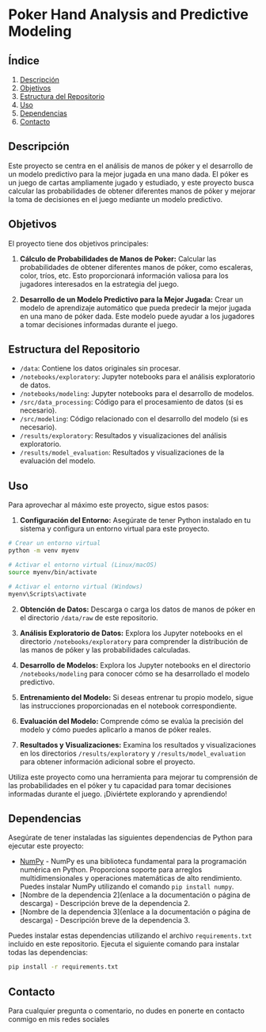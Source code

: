 # Poker Hand Analysis and Predictive Modeling

## Índice

1. [Descripción](#descripción)
2. [Objetivos](#objetivos)
3. [Estructura del Repositorio](#estructura-del-repositorio)
4. [Uso](#uso)
5. [Dependencias](#dependencias)
6. [Contacto](#contacto)

## Descripción

Este proyecto se centra en el análisis de manos de póker y el desarrollo de un modelo predictivo para la mejor jugada en una mano dada. El póker es un juego de cartas ampliamente jugado y estudiado, y este proyecto busca calcular las probabilidades de obtener diferentes manos de póker y mejorar la toma de decisiones en el juego mediante un modelo predictivo.

## Objetivos

El proyecto tiene dos objetivos principales:

1. **Cálculo de Probabilidades de Manos de Poker:** Calcular las probabilidades de obtener diferentes manos de póker, como escaleras, color, tríos, etc. Esto proporcionará información valiosa para los jugadores interesados en la estrategia del juego.

2. **Desarrollo de un Modelo Predictivo para la Mejor Jugada:** Crear un modelo de aprendizaje automático que pueda predecir la mejor jugada en una mano de póker dada. Este modelo puede ayudar a los jugadores a tomar decisiones informadas durante el juego.

## Estructura del Repositorio

- `/data`: Contiene los datos originales sin procesar.
- `/notebooks/exploratory`: Jupyter notebooks para el análisis exploratorio de datos.
- `/notebooks/modeling`: Jupyter notebooks para el desarrollo de modelos.
- `/src/data_processing`: Código para el procesamiento de datos (si es necesario).
- `/src/modeling`: Código relacionado con el desarrollo del modelo (si es necesario).
- `/results/exploratory`: Resultados y visualizaciones del análisis exploratorio.
- `/results/model_evaluation`: Resultados y visualizaciones de la evaluación del modelo.

## Uso

Para aprovechar al máximo este proyecto, sigue estos pasos:

1. **Configuración del Entorno:** Asegúrate de tener Python instalado en tu sistema y configura un entorno virtual para este proyecto.

```bash
# Crear un entorno virtual
python -m venv myenv
```

```bash
# Activar el entorno virtual (Linux/macOS)
source myenv/bin/activate
```

```bash
# Activar el entorno virtual (Windows)
myenv\Scripts\activate
```

2. **Obtención de Datos:** Descarga o carga los datos de manos de póker en el directorio `/data/raw` de este repositorio.

3. **Análisis Exploratorio de Datos:** Explora los Jupyter notebooks en el directorio `/notebooks/exploratory` para comprender la distribución de las manos de póker y las probabilidades calculadas.

4. **Desarrollo de Modelos:** Explora los Jupyter notebooks en el directorio `/notebooks/modeling` para conocer cómo se ha desarrollado el modelo predictivo.

5. **Entrenamiento del Modelo:** Si deseas entrenar tu propio modelo, sigue las instrucciones proporcionadas en el notebook correspondiente.

6. **Evaluación del Modelo:** Comprende cómo se evalúa la precisión del modelo y cómo puedes aplicarlo a manos de póker reales.

7. **Resultados y Visualizaciones:** Examina los resultados y visualizaciones en los directorios `/results/exploratory` y `/results/model_evaluation` para obtener información adicional sobre el proyecto.

Utiliza este proyecto como una herramienta para mejorar tu comprensión de las probabilidades en el póker y tu capacidad para tomar decisiones informadas durante el juego. ¡Diviértete explorando y aprendiendo!

## Dependencias

Asegúrate de tener instaladas las siguientes dependencias de Python para ejecutar este proyecto:

- [NumPy](https://numpy.org/) - NumPy es una biblioteca fundamental para la programación numérica en Python. Proporciona soporte para arreglos multidimensionales y operaciones matemáticas de alto rendimiento. Puedes instalar NumPy utilizando el comando `pip install numpy`.
- [Nombre de la dependencia 2](enlace a la documentación o página de descarga) - Descripción breve de la dependencia 2.
- [Nombre de la dependencia 3](enlace a la documentación o página de descarga) - Descripción breve de la dependencia 3.

Puedes instalar estas dependencias utilizando el archivo `requirements.txt` incluido en este repositorio. Ejecuta el siguiente comando para instalar todas las dependencias:

```bash
pip install -r requirements.txt
```

## Contacto

Para cualquier pregunta o comentario, no dudes en ponerte en contacto conmigo en mis redes sociales
